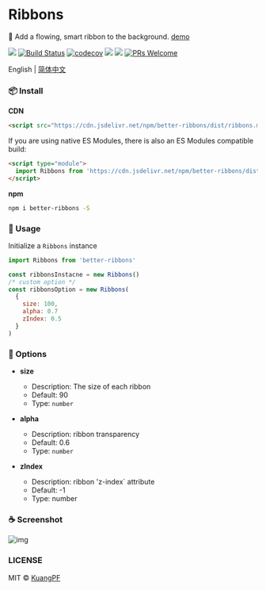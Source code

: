 # Ribbons

🌈 Add a flowing, smart ribbon to the background. [demo](https://kuangpf.com/ribbons/example/index.html)

![](https://img.shields.io/npm/v/better-ribbons.svg?style=flat)
[![Build Status](https://travis-ci.org/KuangPF/ribbons.svg?branch=master)](https://travis-ci.org/KuangPF/ribbons)
[![codecov](https://codecov.io/gh/KuangPF/ribbons/branch/master/graph/badge.svg)](https://codecov.io/gh/KuangPF/ribbons)
[![](https://data.jsdelivr.com/v1/package/npm/better-ribbons/badge?style=rounded)](https://www.jsdelivr.com/package/npm/better-ribbons)
[![](https://img.shields.io/npm/dm/better-ribbons.svg?style=flat)](https://www.npmjs.com/package/better-ribbons)
[![PRs Welcome](https://img.shields.io/badge/PRs-welcome-brightgreen.svg?style=flat)](http://makeapullrequest.com)

English | [简体中文](./README-zh_CN.md)

### 📦 Install

**CDN**

```html
<script src="https://cdn.jsdelivr.net/npm/better-ribbons/dist/ribbons.min.js"></script>
```

If you are using native ES Modules, there is also an ES Modules compatible build:

```html
<script type="module">
  import Ribbons from 'https://cdn.jsdelivr.net/npm/better-ribbons/dist/ribbons.esm.js'
</script>
```

**npm**

```bash
npm i better-ribbons -S
```

### 🔨 Usage

Initialize a `Ribbons` instance

```javascript
import Ribbons from 'better-ribbons'

const ribbonsInstacne = new Ribbons()
/* custom option */
const ribbonsOption = new Ribbons(
  {
    size: 100,
    alpha: 0.7
    zIndex: 0.5
  }
)
```

### 🍺 Options

- **size**

  - Description: The size of each ribbon
  - Default: 90
  - Type: `number`

- **alpha**

  - Description: ribbon transparency
  - Default: 0.6
  - Type: `number`

- **zIndex**
  - Description: ribbon 'z-index` attribute
  - Default: -1
  - Type: number

### ☕️ Screenshot

![img](https://user-images.githubusercontent.com/20694238/62418877-b5a7a500-b6a6-11e9-9e35-6823849be800.gif)

### LICENSE

MIT © [KuangPF](https://kuangpf.com/)
